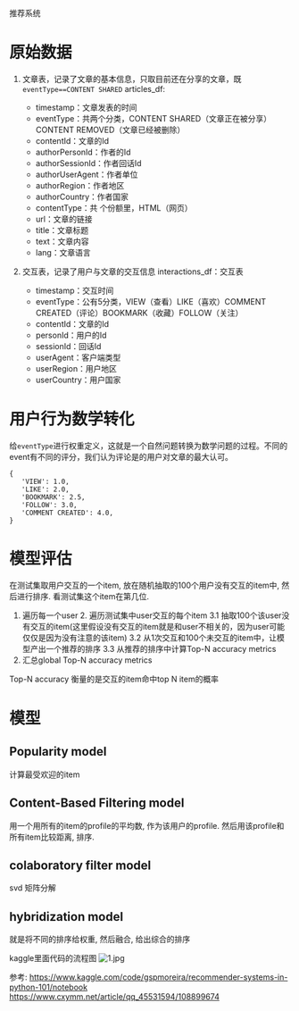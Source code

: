 推荐系统

# 原始数据

1. 文章表，记录了文章的基本信息，只取目前还在分享的文章，既`eventType==CONTENT SHARED`
articles_df: 
    - timestamp：文章发表的时间
    - eventType：共两个分类，CONTENT SHARED（文章正在被分享） CONTENT REMOVED（文章已经被删除）
    - contentId：文章的Id
    - authorPersonId：作者的Id
    - authorSessionId：作者回话Id
    - authorUserAgent：作者单位
    - authorRegion：作者地区
    - authorCountry：作者国家
    - contentType：共 个份额里，HTML（网页）
    - url：文章的链接
    - title：文章标题
    - text：文章内容
    - lang：文章语言

2. 交互表，记录了用户与文章的交互信息
interactions_df：交互表
    - timestamp：交互时间
    - eventType：公有5分类，VIEW（查看）LIKE（喜欢）COMMENT CREATED（评论）BOOKMARK（收藏）FOLLOW（关注）
    - contentId：文章的Id
    - personId：用户的Id
    - sessionId：回话Id
    - userAgent：客户端类型
    - userRegion：用户地区
    - userCountry：用户国家


# 用户行为数学转化

给`eventType`进行权重定义，这就是一个自然问题转换为数学问题的过程。不同的event有不同的评分，我们认为评论是的用户对文章的最大认可。
```
{
   'VIEW': 1.0,
   'LIKE': 2.0, 
   'BOOKMARK': 2.5, 
   'FOLLOW': 3.0,
   'COMMENT CREATED': 4.0,  
}
```


# 模型评估

在测试集取用户交互的一个item, 放在随机抽取的100个用户没有交互的item中, 然后进行排序. 看测试集这个item在第几位.

1. 遍历每一个user
    2. 遍历测试集中user交互的每个item
        3.1 抽取100个该user没有交互的item(这里假设没有交互的item就是和user不相关的，因为user可能仅仅是因为没有注意的该item)
        3.2 从1次交互和100个未交互的item中，让模型产出一个推荐的排序
        3.3 从推荐的排序中计算Top-N accuracy metrics
2. 汇总global Top-N accuracy metrics

Top-N accuracy 衡量的是交互的item命中top N item的概率

# 模型

## Popularity model

计算最受欢迎的item

## Content-Based Filtering model

用一个用所有的item的profile的平均数, 作为该用户的profile. 然后用该profile和所有item比较距离, 排序.

## colaboratory filter model

svd 矩阵分解


## hybridization model

就是将不同的排序给权重, 然后融合, 给出综合的排序

kaggle里面代码的流程图
![1.jpg](1.jpg)

参考:
https://www.kaggle.com/code/gspmoreira/recommender-systems-in-python-101/notebook
https://www.cxymm.net/article/qq_45531594/108899674

